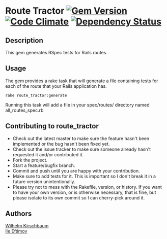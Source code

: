 # Route Tractor [![Gem Version](https://badge.fury.io/rb/route_tractor.png)](http://badge.fury.io/rb/route_tractor) [![Code Climate](https://codeclimate.com/github/wkirschbaum/route_tractor.png)](https://codeclimate.com/github/wkirschbaum/route_tractor) [![Dependency Status](https://gemnasium.com/wkirschbaum/route_tractor.png)](https://gemnasium.com/wkirschbaum/route_tractor)

## Description
This gem generates RSpec tests for Rails routes.

## Usage
The gem provides a rake task that will generate a file containing tests for each of the route that your Rails application has.

    rake route_tractor:generate

Running this task will add a file in your spec/routes/ directory named all_routes_spec.rb

## Contributing to route_tractor

* Check out the latest master to make sure the feature hasn't been implemented or the bug hasn't been fixed yet.
* Check out the issue tracker to make sure someone already hasn't requested it and/or contributed it.
* Fork the project.
* Start a feature/bugfix branch.
* Commit and push until you are happy with your contribution.
* Make sure to add tests for it. This is important so I don't break it in a future version unintentionally.
* Please try not to mess with the Rakefile, version, or history. If you want to have your own version, or is otherwise necessary, that is fine, but please isolate to its own commit so I can cherry-pick around it.

## Authors
[Wilhelm Kirschbaum](https://github.com/wkirschbaum)  
[Ile Eftimov](https://github.com/fteem)
